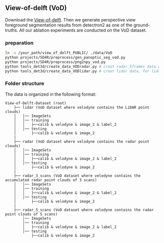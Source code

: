 ## View-of-delft (VoD)

Download the [View-of-delft](https://github.com/tudelft-iv/view-of-delft-dataset). Then we generate perspective view foreground segmentation results from detectron2 as one of the ground-truths. All our ablation experiments are conducted on the VoD dataset.

### preparation
```bash
ln -s /your_path/view_of_delft_PUBLIC/ ./data/VoD
python projects/SD4R/preprocess/gen_panoptic_seg_vod.py
python projects/SD4R/preprocess/png2npy_vod.py
python tools_det3d/create_data_VODradar.py # creat radar_5frames data as radar data
python tools_det3d/create_data_VODlidar.py # creat lidar data, for lidar detection
```

### Folder structure

The data is organized in the following format:

```
View-of-Delft-Dataset (root)
    ├── lidar (VoD dataset where velodyne contains the LiDAR point clouds)
    │   │── ImageSets
    │   │── training
    │   │   ├──calib & velodyne & image_2 & label_2
    │   │── testing
    │       ├──calib & velodyne & image_2
    | 
    ├── radar (VoD dataset where velodyne contains the radar point clouds)
    │   │── ImageSets
    │   │── training
    │   │   ├──calib & velodyne & image_2 & label_2
    │   │── testing
    │       ├──calib & velodyne & image_2
    | 
    ├── radar_3_scans (VoD dataset where velodyne contains the accumulated radar point clouds of 3 scans)
    │   │── ImageSets
    │   │── training
    │   │   ├──calib & velodyne & image_2 & label_2
    │   │── testing
    │       ├──calib & velodyne & image_2
    |
    ├── radar_5_scans (VoD dataset where velodyne contains the radar point clouds of 5 scans)
        │── ImageSets
        │── training
        │   ├──calib & velodyne & image_2 & label_2
        │── testing
            ├──calib & velodyne & image_2
          
```

